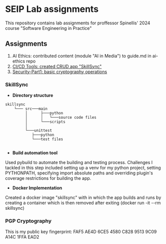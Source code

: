 # SEIP Lab assignments 
<p>This repository contains lab assignments for proffessor Spinellis' 2024 course "Software Engineering in Practice"</p>

## Assignments

1. AI Ethics: contributed content (module "AI in Media") to guide.md in ai-ethics repo 
2. [CI/CD Tools: created CRUD app "SkillSync"](#skillsync)
3. [Security-Part1: basic cryptography operations](#crypto)

### SkillSync 
- **Directory structure**
```
skillsync
    └─── src───main
         │      ├───python
         │      │   └───source code files
         │      └───scripts
         │   
         └───unittest
            ├───python
            └───test files
        
```

- **Build automation tool**
<p>Used pybuild to automate the building and testing process. Challenges I tackled in this step included setting up a venv for my python project, setting PYTHONPATH, specifying import absolute paths and overriding plugin's coverage restrictions for building the app. </p>

- **Docker Implementation**
<p>Created a docker image "skillsync" with in which the app builds and runs by creating a container which is then removed after exiting (docker run -it --rm skillsync)</p>

### PGP Cryptography
<p>This is my public key fingerprint: FAF5 AE4D 6CE5 4580 C828  9513 9C09 A14C 1FFA EAD2
</p>
